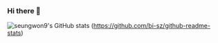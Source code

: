 ### Hi there 👋
![seungwon9's GitHub stats](https://github-readme-stats.vercel.app/api?username=seungwon9&show_icons=true&theme=radical)
(https://github.com/bi-sz/github-readme-stats)
<!--
**seungwon9/seungwon9** is a ✨ _special_ ✨ repository because its `README.md` (this file) appears on your GitHub profile.

Here are some ideas to get you started:

- 🔭 I’m currently working on ...
- 🌱 I’m currently learning ...
- 👯 I’m looking to collaborate on ...
- 🤔 I’m looking for help with ...
- 💬 Ask me about ...
- 📫 How to reach me: ...
- 😄 Pronouns: ...
- ⚡ Fun fact: ...
-->
